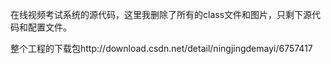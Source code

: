 在线视频考试系统的源代码，这里我删除了所有的class文件和图片，只剩下源代码和配置文件。

整个工程的下载包http://download.csdn.net/detail/ningjingdemayi/6757417
